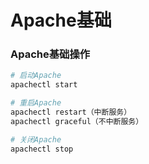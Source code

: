 # Apache基础


### Apache基础操作

```bash
# 启动Apache
apachectl start

# 重启Apache
apachectl restart（中断服务）
apachectl graceful（不中断服务）

# 关闭Apache
apachectl stop
```
